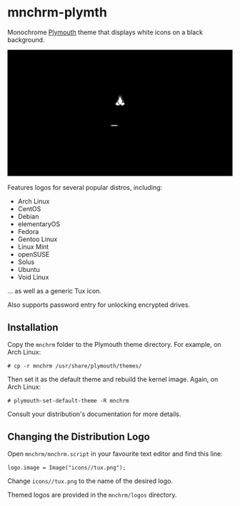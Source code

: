 # mnchrm-plymth

Monochrome 
[Plymouth](https://www.freedesktop.org/wiki/Software/Plymouth/) 
theme that displays white icons on a black background.

![screenshot](screenshot.png?raw=true)

Features logos for several popular distros, including:

- Arch Linux
- CentOS
- Debian
- elementaryOS
- Fedora
- Gentoo Linux
- Linux Mint
- openSUSE
- Solus
- Ubuntu
- Void Linux

... as well as a generic Tux icon.

Also supports password entry for unlocking encrypted drives.

## Installation

Copy the `mnchrm` folder to the Plymouth theme directory.
For example, on Arch Linux:

    # cp -r mnchrm /usr/share/plymouth/themes/

Then set it as the default theme and rebuild the kernel image.
Again, on Arch Linux:

    # plymouth-set-default-theme -R mnchrm

Consult your distribution's documentation for more details.

## Changing the Distribution Logo

Open `mnchrm/mnchrm.script` in your favourite text editor and find this line:

```
logo.image = Image("icons//tux.png");
```

Change `icons//tux.png` to the name of the desired logo.

Themed logos are provided in the `mnchrm/logos` directory.

